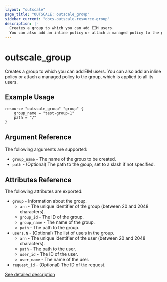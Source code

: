 ```yaml
---
layout: "outscale"
page_title: "OUTSCALE: outscale_group"
sidebar_current: "docs-outscale-resource-group"
description: |-
  Creates a group to which you can add EIM users.
  You can also add an inline policy or attach a managed policy to the group, which is applied to all its users.
---
```


# outscale_group

Creates a group to which you can add EIM users.
You can also add an inline policy or attach a managed policy to the group, which is applied to all its users.

## Example Usage

```hcl
resource "outscale_group" "group" {
    group_name = "test-group-1"
    path = "/"
}
```

## Argument Reference

The following arguments are supported:

* `group_name` - The name of the group to be created.
* `path` - (Optional) The path to the group, set to a slash  if not specified.

## Attributes Reference

The following attributes are exported:

* `group` - Information about the group.
  + `arn` - The unique identifier of the group (between 20 and 2048 characters).
  + `group_id` - The ID of the group.
  + `group_name` - The name of the group.
  + `path` - The path to the group.
* `users.N` - (Optional) The list of users in the group.
  + `arn` - The unique identifier of the user (between 20 and 2048 characters).
  + `path` - The path to the user.
  + `user_id` - The ID of the user.
  + `user_name` - The name of the user.
* `request_id` - (Optional) The ID of the request.

[See detailed description](http://docs.outscale.com/api_eim/operations/Action_CreateGroup_get.html#_api_eim-action_creategroup_get)
